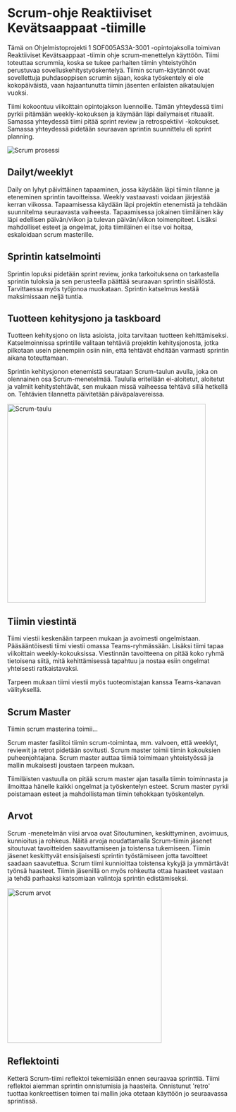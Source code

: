 # Scrum-ohje Reaktiiviset Kevätsaappaat -tiimille
Tämä on Ohjelmistoprojekti 1 SOF005AS3A-3001 -opintojaksolla toimivan Reaktiiviset Kevätsaappaat -tiimin ohje scrum-menettelyn käyttöön. Tiimi toteuttaa scrummia, koska se tukee parhaiten tiimin yhteistyöhön perustuvaa sovelluskehitystyöskentelyä. Tiimin scrum-käytännöt ovat sovellettuja puhdasoppisen scrumin sijaan, koska työskentely ei ole kokopäiväistä, vaan hajaantunutta tiimin jäsenten erilaisten aikataulujen vuoksi.

Tiimi kokoontuu viikoittain opintojakson luennoille. Tämän yhteydessä tiimi pyrkii pitämään weekly-kokouksen ja käymään läpi dailymaiset rituaalit. Samassa yhteydessä tiimi pitää sprint review ja retrospektiivi -kokoukset. Samassa yhteydessä pidetään seuraavan sprintin suunnittelu eli sprint planning.

![Scrum prosessi](https://www.tuleap.org/wp-content/uploads/2020/06/Scrum-process-schema-EN-small.png "Scrum prosessi")

## Dailyt/weeklyt

Daily on lyhyt päivittäinen tapaaminen, jossa käydään läpi tiimin tilanne ja eteneminen sprintin tavoitteissa. Weekly vastaavasti voidaan järjestää kerran viikossa. Tapaamisessa käydään läpi projektin etenemistä ja tehdään suunnitelma seuraavasta vaiheesta. Tapaamisessa jokainen tiimiläinen käy läpi edellisen päivän/viikon ja tulevan päivän/viikon toimenpiteet. Lisäksi mahdolliset esteet ja ongelmat, joita tiimiläinen ei itse voi hoitaa, eskaloidaan scrum masterille.

## Sprintin katselmointi

Sprintin lopuksi pidetään sprint review, jonka tarkoituksena on tarkastella sprintin tuloksia ja sen perusteella päättää seuraavan sprintin sisällöstä. Tarvittaessa myös työjonoa muokataan. Sprintin katselmus kestää maksimissaan neljä tuntia.

## Tuotteen kehitysjono ja taskboard

Tuotteen kehitysjono on lista asioista, joita tarvitaan tuotteen kehittämiseksi.  Katselmoinnissa sprintille valitaan tehtäviä projektin kehitysjonosta, jotka pilkotaan usein pienempiin osiin niin, että tehtävät ehditään varmasti sprintin aikana toteuttamaan.

Sprintin kehitysjonon etenemistä seurataan Scrum-taulun avulla, joka on olennainen osa Scrum-menetelmää. Taululla eritellään ei-aloitetut, aloitetut ja valmiit kehitystehtävät, sen mukaan missä vaiheessa tehtävä sillä hetkellä on. Tehtävien tilannetta päivitetään päiväpalavereissa. 

<img src="https://vs-uploads-production.nyc3.cdn.digitaloceanspaces.com/uploads/blog/imageks7LsuLAmx.png" width="450" alt="Scrum-taulu"/>

## Tiimin viestintä
Tiimi viestii keskenään tarpeen mukaan ja avoimesti ongelmistaan. Pääsääntöisesti tiimi viestii omassa Teams-ryhmässään. Lisäksi tiimi tapaa viikoittain weekly-kokouksissa. Viestinnän tavoitteena on pitää koko ryhmä tietoisena siitä, mitä kehittämisessä tapahtuu ja nostaa esiin ongelmat yhteisesti ratkaistavaksi. 

Tarpeen mukaan tiimi viestii myös tuoteomistajan kanssa Teams-kanavan välityksellä.

## Scrum Master
Tiimin scrum masterina toimii...

Scrum master fasilitoi tiimin scrum-toimintaa, mm. valvoen, että weeklyt, reviewit ja retrot pidetään sovitusti. Scrum master toimii tiimin kokouksien puheenjohtajana. Scrum master auttaa tiimiä toimimaan yhteistyössä ja mallin mukaisesti joustaen tarpeen mukaan. 

Tiimiläisten vastuulla on pitää scrum master ajan tasalla tiimin toiminnasta ja ilmoittaa hänelle kaikki ongelmat ja työskentelyn esteet. Scrum master pyrkii poistamaan esteet ja mahdollistaman tiimin tehokkaan työskentelyn.

## Arvot
Scrum -menetelmän viisi arvoa ovat Sitoutuminen, keskittyminen, avoimuus, kunnioitus ja rohkeus.
Näitä arvoja noudattamalla Scrum-tiimin jäsenet sitoutuvat tavoitteiden saavuttamiseen ja toistensa tukemiseen. Tiimin jäsenet keskittyvät ensisijaisesti sprintin työstämiseen jotta tavoitteet saadaan saavutettua. 
Scrum tiimi kunnioittaa toistensa kykyjä ja ymmärtävät työnsä haasteet. Tiimin jäsenillä on myös rohkeutta ottaa haasteet vastaan ja tehdä parhaaksi katsomiaan valintoja sprintin edistämiseksi. 

<img src="https://www.invensislearning.com/blog/wp-content/uploads/2020/11/Applying-5-Scrum-Values-in-our-Day-to-Day-work-1068x552-1.jpg" width="350" alt="Scrum arvot"/>

## Reflektointi
Ketterä Scrum-tiimi reflektoi tekemisiään ennen seuraavaa sprinttiä. Tiimi reflektoi aiemman sprintin onnistumisia ja haasteita. Onnistunut 'retro' tuottaa konkreettisen toimen tai mallin joka otetaan käyttöön jo seuraavassa sprintissä.
